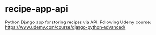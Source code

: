 # recipe-app-api

Python Django app for storing recipes via API. Following Udemy course:
https://www.udemy.com/course/django-python-advanced/
